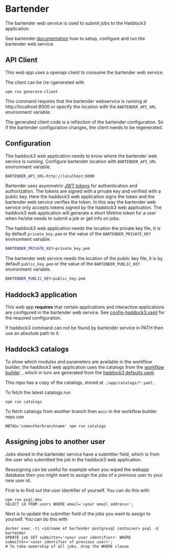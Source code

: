 # Bartender

The bartender web service is used to submit jobs to the Haddock3 application.

See bartender [documentation](https://i-vresse-bartender.readthedocs.io/en/latest/) how to setup, configure and run the bartender web service.

## API Client

This web app uses a openapi client to consume the bartender web service.

The client can be (re-)generated with

```shell
npm run generate-client
```

This command requires that the bartender webservice is running at http://localhost:8000
or specify the location with the `BARTENDER_API_URL` environment variable.

The generated client code is a reflection of the bartender configuration.
So if the bartender configuration changes, the client needs to be regenerated.

## Configuration

The haddock3 web application needs to know where the bartender web service is running.
Configure bartender location with `BARTENDER_API_URL` environment variable.

```sh
BARTENDER_API_URL=http://localhost:8000
```

Bartender uses asymmetric [JWT tokens](https://jwt.io) for authentication and authorization.
The tokens are signed with a private key and verified with a public key.
Here the haddock3 web application signs the token and the bartender web service verifies the token.
In this way the bartender web service only accepts tokens signed by the haddock3 web application.
The haddock3 web application will generate a short lifetime token for a user when he/she needs to submit a job or get info on jobs.

The haddock3 web application needs the location the private key file, it is by default `private_key.pem` or the value of the `BARTENDER_PRIVATE_KEY` environment variable.

```sh
BARTENDER_PRIVATE_KEY=private_key.pem
```

The bartender web service needs the location of the public key file, it is by default `public_key.pem` or the value of the `BARTENDER_PUBLIC_KEY` environment variable.

```sh
BARTENDER_PUBLIC_KEY=public_key.pem
```

## Haddock3 application

This web app **requires** that certain applications and interactive applications are configured in the bartender web service.
See [config-haddock3.yaml](https://github.com/i-VRESSE/bartender/blob/main/config-haddock3.yaml) for the required configuration.

If haddock3 command can not be found by bartender service in PATH then use an absolute path to it.

## Haddock3 catalogs

To show which modules and parameters are available in the workflow builder, the haddock3 web application uses the catalogs from the [workflow builder](https://github.com/i-VRESSE/workflow-builder/tree/main/packages/haddock3_catalog/public/catalog).
, which in turn are generated from the [haddock3 defaults.yaml](https://github.com/haddocking/haddock3/blob/main/src/haddock/modules/defaults.yaml).

This repo has a copy of the catalogs, stored at `./app/catalogs/*.yaml`.

To fetch the latest catalogs run

```shell
npm run catalogs
```

To fetch catalogs from another branch then `main` in the workflow builder repo use

```shell
WBTAG='someotherbranchname' npm run catalogs
```

## Assigning jobs to another user

Jobs stored in the bartender service have a submitter field, which is from the user who submitted the job in the haddock3 web application.

Reassigning can be useful for example when you wiped the webapp database then you might want to assign the jobs of a previous user to your new user id.

First is to find out the user identifier of yourself. You can do this with

```shell
npm run psql:dev
SELECT id FROM users WHERE email='<your email address>';
```

Next is to update the submitter field of the jobs you want to assign to yourself. You can do this with

```shell
docker exec -ti <id/name of bartender postgresql container> psql -U bartender
UPDATE job SET submitter='<your user identifier>' WHERE submitter='<user identifier of previous user>';
# To take ownership of all jobs, drop the WHERE clause
```
